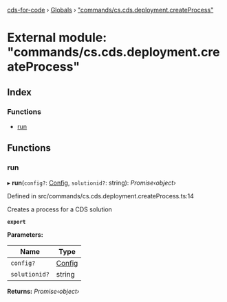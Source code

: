 [cds-for-code](../README.md) › [Globals](../globals.md) › ["commands/cs.cds.deployment.createProcess"](_commands_cs_cds_deployment_createprocess_.md)

# External module: "commands/cs.cds.deployment.createProcess"

## Index

### Functions

* [run](_commands_cs_cds_deployment_createprocess_.md#run)

## Functions

###  run

▸ **run**(`config?`: [Config](../interfaces/_api_cds_webapi_cdswebapi_.cdswebapi.config.md), `solutionid?`: string): *Promise‹object›*

Defined in src/commands/cs.cds.deployment.createProcess.ts:14

Creates a process for a CDS solution

**`export`** 

**Parameters:**

Name | Type |
------ | ------ |
`config?` | [Config](../interfaces/_api_cds_webapi_cdswebapi_.cdswebapi.config.md) |
`solutionid?` | string |

**Returns:** *Promise‹object›*
